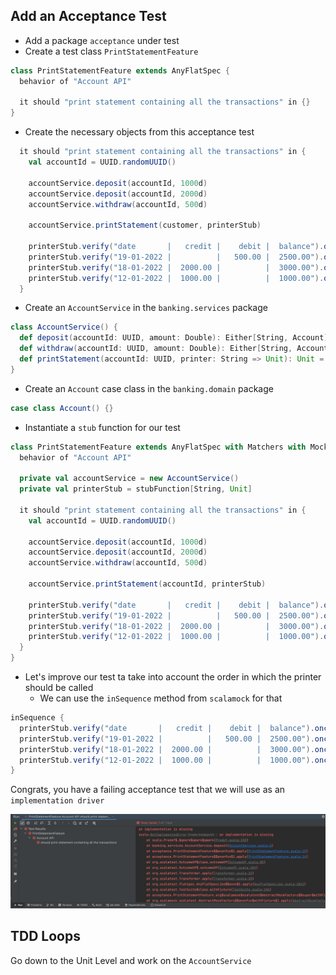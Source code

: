 ## Add an Acceptance Test
- Add a package `acceptance` under test
- Create a test class `PrintStatementFeature`

```scala
class PrintStatementFeature extends AnyFlatSpec {
  behavior of "Account API"

  it should "print statement containing all the transactions" in {}
}
```

- Create the necessary objects from this acceptance test

```scala
  it should "print statement containing all the transactions" in {
    val accountId = UUID.randomUUID()
        
    accountService.deposit(accountId, 1000d)
    accountService.deposit(accountId, 2000d)
    accountService.withdraw(accountId, 500d)

    accountService.printStatement(customer, printerStub)

    printerStub.verify("date       |   credit |    debit |  balance").once()
    printerStub.verify("19-01-2022 |          |   500.00 |  2500.00").once()
    printerStub.verify("18-01-2022 |  2000.00 |          |  3000.00").once()
    printerStub.verify("12-01-2022 |  1000.00 |          |  1000.00").once()
  }
```

- Create an `AccountService` in the `banking.services` package

```scala
class AccountService() {
  def deposit(accountId: UUID, amount: Double): Either[String, Account] = ???
  def withdraw(accountId: UUID, amount: Double): Either[String, Account] = ???
  def printStatement(accountId: UUID, printer: String => Unit): Unit = ???
}
```

- Create an `Account` case class in the `banking.domain` package

```scala
case class Account() {}
```

- Instantiate a `stub` function for our test

```scala
class PrintStatementFeature extends AnyFlatSpec with Matchers with MockFactory {
  behavior of "Account API"

  private val accountService = new AccountService()
  private val printerStub = stubFunction[String, Unit]

  it should "print statement containing all the transactions" in {
    val accountId = UUID.randomUUID()
    
    accountService.deposit(accountId, 1000d)
    accountService.deposit(accountId, 2000d)
    accountService.withdraw(accountId, 500d)

    accountService.printStatement(accountId, printerStub)

    printerStub.verify("date       |   credit |    debit |  balance").once()
    printerStub.verify("19-01-2022 |          |   500.00 |  2500.00").once()
    printerStub.verify("18-01-2022 |  2000.00 |          |  3000.00").once()
    printerStub.verify("12-01-2022 |  1000.00 |          |  1000.00").once()
  }
}
```

- Let's improve our test ta take into account the order in which the printer should be called
    - We can use the `inSequence` method from `scalamock` for that
```scala
inSequence {
  printerStub.verify("date       |   credit |    debit |  balance").once()
  printerStub.verify("19-01-2022 |          |   500.00 |  2500.00").once()
  printerStub.verify("18-01-2022 |  2000.00 |          |  3000.00").once()
  printerStub.verify("12-01-2022 |  1000.00 |          |  1000.00").once()
}
```

Congrats, you have a failing acceptance test that we will use as an `implementation driver`

![Failing Acceptance Test](img/failing-acceptance-test.png)

## TDD Loops
Go down to the Unit Level and work on the `AccountService`

